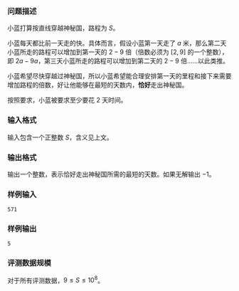 ### 问题描述

小蓝打算按直线穿越神秘国，路程为 $S$。

小蓝每天都比前一天走的快。具体而言，假设小蓝第一天走了 $a$ 米，那么第二天小蓝所走的路程可以增加到第一天的 $2-9$ 倍（倍数必须为 $[2,9]$ 的一个整数），即 $2a-9a$，第三天小蓝所走的路程可以增加到第二天的 $2-9$ 倍……以此类推。

小蓝希望尽快穿越过神秘国，所以小蓝希望能合理安排第一天的里程和接下来需要增加路程的倍数，好让他能够在最短的天数内，**恰好**走出神秘国。

按照要求，小蓝被要求至少要花 $2$ 天时间。

### 输入格式

输入包含一个正整数 $S$，含义见上文。

### 输出格式

输出一个整数，表示恰好走出神秘国所需的最短的天数。如果无解输出 $-1$。

### 样例输入

```
571
```

### 样例输出

```
5
```

### 评测数据规模

对于所有评测数据，$9\leq{S}\leq{10^8 }$。